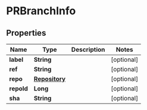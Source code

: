 # PRBranchInfo

## Properties
Name | Type | Description | Notes
------------ | ------------- | ------------- | -------------
**label** | **String** |  |  [optional]
**ref** | **String** |  |  [optional]
**repo** | [**Repository**](Repository.md) |  |  [optional]
**repoId** | **Long** |  |  [optional]
**sha** | **String** |  |  [optional]

